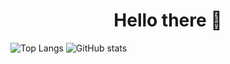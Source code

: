 <h1 align="center"> Hello there 👋 </h1>

<!--span> ![visitors](https://visitor-badge.laobi.icu/badge?page_id=shl0mo1D9u3l1c940j3ct2) </span -->
![Top Langs](https://github-readme-stats.vercel.app/api/top-langs/?username=CharalambosIoannou&theme=tokyonight)
![GitHub stats](https://github-readme-stats.vercel.app/api?username=shl0mo&show_icons=true&theme=tokyonight)


<!--
**shl0mo/shl0mo** is a ✨ _special_ ✨ repository because its `README.md` (this file) appears on your GitHub profile.

Here are some ideas to get you started:

- 🔭 I’m currently working on ...
- 🌱 I’m currently learning ...
- 👯 I’m looking to collaborate on ...
- 🤔 I’m looking for help with ...
- 💬 Ask me about ...
- 📫 How to reach me: ...
- 😄 Pronouns: ...
- ⚡ Fun fact: ...
-->
